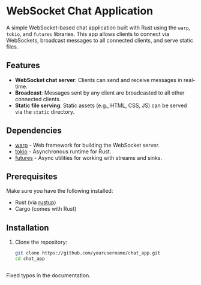 # WebSocket Chat Application

A simple WebSocket-based chat application built with Rust using the `warp`, `tokio`, and `futures` libraries. This app allows clients to connect via WebSockets, broadcast messages to all connected clients, and serve static files.

## Features

- **WebSocket chat server**: Clients can send and receive messages in real-time.
- **Broadcast**: Messages sent by any client are broadcasted to all other connected clients.
- **Static file serving**: Static assets (e.g., HTML, CSS, JS) can be served via the `static` directory.
  
## Dependencies

- [warp](https://docs.rs/warp/) - Web framework for building the WebSocket server.
- [tokio](https://tokio.rs/) - Asynchronous runtime for Rust.
- [futures](https://docs.rs/futures/) - Async utilities for working with streams and sinks.

## Prerequisites

Make sure you have the following installed:
- Rust (via [rustup](https://rustup.rs/))
- Cargo (comes with Rust)

## Installation

1. Clone the repository:
   ```bash
   git clone https://github.com/yourusername/chat_app.git
   cd chat_app



Fixed typos in the documentation.
